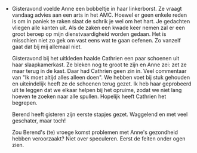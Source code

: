 - Gisteravond voelde Anne een bobbeltje in haar linkerborst. Ze vraagt vandaag advies aan een arts in het AMC. Hoewel er geen enkele reden is om in paniek te raken slaat de schrik je wel om het hart. Je gedachten vliegen alle kanten uit. Als de zaken een kwade keer nemen zal er een groot beroep op mijn dienstvaardigheid worden gedaan. Het is misschien niet zo gek om vast eens wat te gaan oefenen. Zo vanzelf gaat dat bij mij allemaal niet. 
  
  Gisteravond bij het uitkleden haalde Cathrien een paar schoenen uit haar slaapkamerkast. Ze bleken nog te groot te zijn en Anne zei: zet ze maar terug in de kast. Daar had Cathrien geen zin in. Veel commentaar van "Ik moet altijd alles alleen doen". We hebben voet bij stuk gehouden en uiteindelijk heeft ze de schoenen terug gezet. Ik heb haar geprobeerd uit te leggen dat we elkaar helpen bij het opruime, zodat we niet lang hoeven te zoeken naar alle spullen. Hopelijk heeft Cathrien het begrepen.
  
  Berend heeft gisteren zijn eerste stapjes gezet. Waggelend en met veel geschater, maar toch!
  
  Zou Berend's (te) vroege komst problemen met Anne's gezondheid hebben veroorzaakt? Niet over speculeren. Eerst de feiten onder ogen zien.